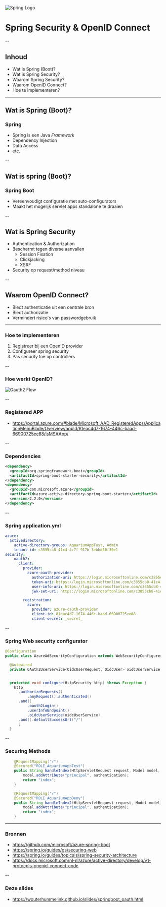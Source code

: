 ![Spring Logo](images\spring-boot-security.png) <!-- .element: style="border-width: 0;" -->
# Spring Security & OpenID Connect

--

## Inhoud

* Wat is Spring (Boot)?
* Wat is Spring Security?
* Waarom Spring Security?
* Waarom OpenID Connect?
* Hoe te implementeren?

---

## Wat is Spring (Boot)?
### Spring
* Spring is een Java _Framework_
* Dependency Injection
* Data Access
* etc.

--

## Wat is spring (Boot)?
### Spring Boot
* Vereenvoudigt configuratie met auto-configurators
* Maakt het mogelijk servlet apps standalone te draaien

--

## Wat is Spring Security
* Authentication & Authorization
* Beschermt tegen diverse aanvallen
  - Session Fixation
  - Clickjacking
  - XSRF
* Security op request/method niveau

--

## Waarom OpenID Connect?
* Biedt authenticatie uit een centrale bron
* Biedt authorizatie
* Vermindert risico's van passwordgebruik

---

### Hoe te implementeren
1. Registreer bij een OpenID provider
2. Configureer spring security
3. Pas security toe op controllers

--

### Hoe werkt OpenID?
![Oauth2 Flow](images\active-directory-oauth-code-flow-web-app.png)

--

### Registered APP

* https://portal.azure.com/#blade/Microsoft_AAD_RegisteredApps/ApplicationMenuBlade/Overview/appId/81eac4d7-1674-446c-baad-66900725ee88/isMSAApp/

--

### Dependencies
```xml
<dependency>
  <groupId>org.springframework.boot</groupId>
  <artifactId>spring-boot-starter-security</artifactId>
</dependency>
<dependency>
  <groupId>com.microsoft.azure</groupId>
  <artifactId>azure-active-directory-spring-boot-starter</artifactId>
  <version>2.2.0</version>
</dependency>
```

--

### Spring application.yml
```yaml
azure:
  activedirectory:
    active-directory-groups: AquariumAppTest, Admin
    tenant-id: c3855cb8-41c4-4c7f-917b-3ebbd50f36e1
security:
    oauth2:
      client:
        provider:
          azure-oauth-provider:
            authorization-uri: https://login.microsoftonline.com/c3855cb8-41c4-4c7f-917b-3ebbd50f36e1/oauth2/authorize
            token-uri: https://login.microsoftonline.com/c3855cb8-41c4-4c7f-917b-3ebbd50f36e1/oauth2/token
            user-info-uri: https://login.microsoftonline.com/c3855cb8-41c4-4c7f-917b-3ebbd50f36e1/openid/userinfo
            jwk-set-uri: https://login.microsoftonline.com/c3855cb8-41c4-4c7f-917b-3ebbd50f36e1/discovery/keys

        registration:
          azure:
            provider: azure-oauth-provider
            client-id: 81eac4d7-1674-446c-baad-66900725ee88
            client-secret: _secret_
```

--

### Spring Web security configurator

```java
@Configuration
public class AzureAdSecurityConfiguration extends WebSecurityConfigurerAdapter {

  @Autowired
  private OAuth2UserService<OidcUserRequest, OidcUser> oidcUserService;


  protected void configure(HttpSecurity http) throws Exception {
    http
      .authorizeRequests()
          .anyRequest().authenticated()
      .and()
          .oauth2Login()
          .userInfoEndpoint()
          .oidcUserService(oidcUserService)
      .and().defaultSuccessUrl("/")
      ;
  }
```

--

### Securing Methods

```java
    @RequestMapping("/")
    @Secured("ROLE_AquariumAppTest")
    public String handleIndex(HttpServletRequest request, Model model, Authentication authentication) {
        model.addAttribute("principal", authentication);
        return "index";
    }

    @RequestMapping("/")
    @Secured("ROLE_AquariumAppDeny")
    public String handleIndex2(HttpServletRequest request, Model model, Authentication authentication) {
        model.addAttribute("principal", authentication);
        return "index";
    }
```

---

### Bronnen

* https://github.com/microsoft/azure-spring-boot
* https://spring.io/guides/gs/securing-web
* https://spring.io/guides/topicals/spring-security-architecture
* https://docs.microsoft.com/nl-nl/azure/active-directory/develop/v1-protocols-openid-connect-code

--

### Deze slides

* https://wouterhummelink.github.io/slides/springboot_oauth.html
